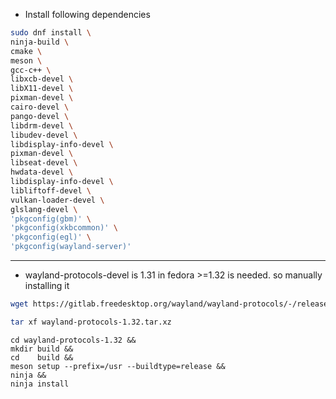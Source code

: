 - Install following dependencies

```bash
sudo dnf install \
ninja-build \
cmake \
meson \
gcc-c++ \
libxcb-devel \
libX11-devel \
pixman-devel \
cairo-devel \
pango-devel \
libdrm-devel \
libudev-devel \
libdisplay-info-devel \
pixman-devel \
libseat-devel \
hwdata-devel \
libdisplay-info-devel \
libliftoff-devel \
vulkan-loader-devel \
glslang-devel \
'pkgconfig(gbm)' \
'pkgconfig(xkbcommon)' \
'pkgconfig(egl)' \
'pkgconfig(wayland-server)'
```

---

- wayland-protocols-devel is 1.31 in fedora >=1.32 is needed. so manually installing it
```bash
wget https://gitlab.freedesktop.org/wayland/wayland-protocols/-/releases/1.32/downloads/wayland-protocols-1.32.tar.xz
```

```bash
tar xf wayland-protocols-1.32.tar.xz 
```

```
cd wayland-protocols-1.32 &&
mkdir build &&
cd    build &&
meson setup --prefix=/usr --buildtype=release &&
ninja &&
ninja install
```